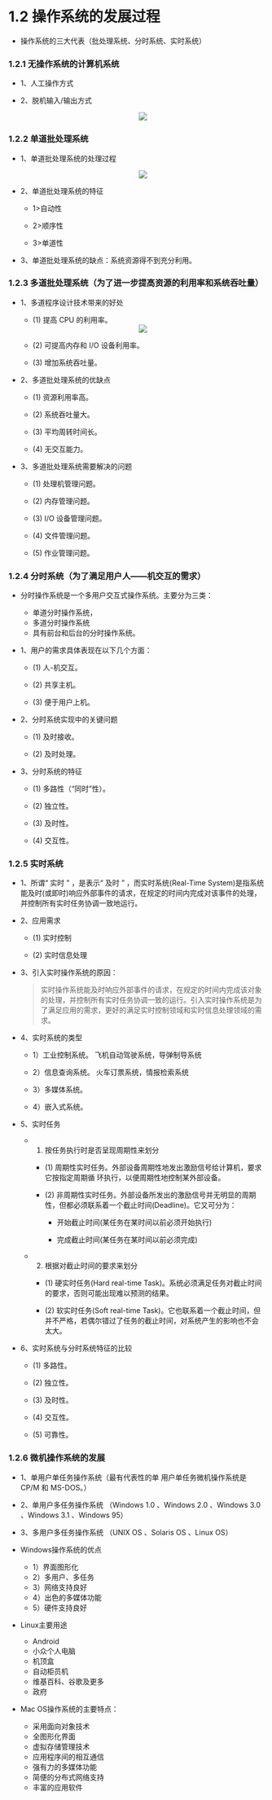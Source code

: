 # 1.2 操作系统的发展过程

* 操作系统的三大代表（批处理系统、分时系统、实时系统）

### 1.2.1 无操作系统的计算机系统

* 1、人工操作方式

* 2、脱机输入/输出方式

    <div align="center"><img src="./img/脱机IO示意图.png"/></div>

### 1.2.2 单道批处理系统

* 1、单道批处理系统的处理过程

    <div align="center"><img src="./img/单道批处理系统的处理流程.png"/></div>

* 2、单道批处理系统的特征

    * 1>自动性
    
    * 2>顺序性
    
    * 3>单道性
    
* 3、单道批处理系统的缺点：系统资源得不到充分利用。

### 1.2.3 多道批处理系统（为了进一步提高资源的利用率和系统吞吐量）

* 1、多道程序设计技术带来的好处

    * (1) 提高 CPU 的利用率。

    <div align="center"><img src="./img/单道和多道程序运行情况 .png"/></div>

    * (2) 可提高内存和 I/O 设备利用率。
    
    * (3) 增加系统吞吐量。

* 2、多道批处理系统的优缺点 

    * (1) 资源利用率高。
    
    * (2) 系统吞吐量大。
    
    * (3) 平均周转时间长。
    
    * (4) 无交互能力。

* 3、多道批处理系统需要解决的问题 

    * (1) 处理机管理问题。
    
    * (2) 内存管理问题。 
    
    * (3)  I/O 设备管理问题。 
    
    * (4) 文件管理问题。
    
    * (5) 作业管理问题。

### 1.2.4 分时系统（为了满足用户人——机交互的需求）

* 分时操作系统是一个多用户交互式操作系统。主要分为三类：
    * 单道分时操作系统，
    * 多道分时操作系统
    * 具有前台和后台的分时操作系统。

* 1、用户的需求具体表现在以下几个方面： 

    * (1) 人-机交互。

    * (2) 共享主机。
    
    * (3) 便于用户上机。

* 2、分时系统实现中的关键问题

    * (1) 及时接收。
    
    * (2) 及时处理。

* 3、分时系统的特征 

    * (1) 多路性（“同时”性）。
    
    * (2) 独立性。
    
    * (3) 及时性。
    
    * (4) 交互性。

### 1.2.5 实时系统

* 1、所谓“ 实时 ” ，是表示“ 及时 ” ，而实时系统(Real-Time System)是指系统能及时(或即时)响应外部事件的请求，在规定的时间内完成对该事件的处理，并控制所有实时任务协调一致地运行。

* 2、应用需求 

    * (1) 实时控制
    
    * (2) 实时信息处理

* 3、引入实时操作系统的原因：
    
    >实时操作系统能及时响应外部事件的请求，在规定的时间内完成该对象的处理，并控制所有实时任务协调一致的运行。引入实时操作系统是为了满足应用的需求，更好的满足实时控制领域和实时信息处理领域的需求。

* 4、实时系统的类型 

    * 1）工业控制系统。 飞机自动驾驶系统，导弹制导系统

    * 2）信息查询系统。 火车订票系统，情报检索系统

    * 3）多媒体系统。

    * 4）嵌入式系统。

* 5、实时任务 

    * 1) 按任务执行时是否呈现周期性来划分 
    
        * (1) 周期性实时任务。外部设备周期性地发出激励信号给计算机，要求它按指定周期循 环执行，以便周期性地控制某外部设备。 
        
        * (2) 非周期性实时任务。外部设备所发出的激励信号并无明显的周期性，但都必须联系着一个截止时间(Deadline)。它又可分为：
        
             * 开始截止时间(某任务在某时间以前必须开始执行)
                
             * 完成截止时间(某任务在某时间以前必须完成)
             
    * 2) 根据对截止时间的要求来划分 
    
        * (1) 硬实时任务(Hard real-time Task)。系统必须满足任务对截止时间的要求，否则可能出现难以预测的结果。 
        
        * (2) 软实时任务(Soft real-time Task)。它也联系着一个截止时间，但并不严格，若偶尔错过了任务的截止时间，对系统产生的影响也不会太大。 

* 6、实时系统与分时系统特征的比较 

    * (1) 多路性。
    
    * (2) 独立性。
    
    * (3) 及时性。
    
    * (4) 交互性。
    
    * (5) 可靠性。

### 1.2.6  微机操作系统的发展

* 1、单用户单任务操作系统（最有代表性的单 用户单任务微机操作系统是 CP/M 和 MS-DOS。）

* 2、单用户多任务操作系统 （Windows 1.0 、Windows 2.0 、Windows 3.0 、Windows 3.1 、Windows 95）

* 3、多用户多任务操作系统 （UNIX OS 、Solaris OS 、Linux OS）

* Windows操作系统的优点

    * 1）界面图形化
    * 2）多用户、多任务
    * 3）网络支持良好
    * 4）出色的多媒体功能
    * 5）硬件支持良好

* Linux主要用途

    * Android
    * 小众个人电脑
    * 机顶盒
    * 自动柜员机
    * 维基百科、谷歌及更多
    * 政府

* Mac OS操作系统的主要特点：
    * 采用面向对象技术
    * 全图形化界面
    * 虚拟存储管理技术
    * 应用程序间的相互通信
    * 强有力的多媒体功能
    * 简便的分布式网络支持
    * 丰富的应用软件



























